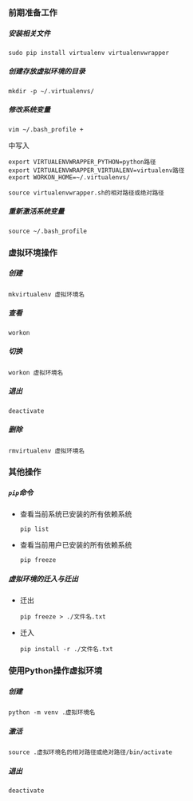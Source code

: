 ### 前期准备工作

##### 安装相关文件

```shell script
sudo pip install virtualenv virtualenvwrapper
```

##### 创建存放虚拟环境的目录

```shell script
mkdir -p ~/.virtualenvs/
```

##### 修改系统变量

```shell script
vim ~/.bash_profile +
```

中写入

```shell script
export VIRTUALENVWRAPPER_PYTHON=python路径
export VIRTUALENVWRAPPER_VIRTUALENV=virtualenv路径
export WORKON_HOME=~/.virtualenvs/

source virtualenvwrapper.sh的相对路径或绝对路径
```

##### 重新激活系统变量

```shell script
source ~/.bash_profile
```

### 虚拟环境操作

##### 创建

```shell script
mkvirtualenv 虚拟环境名
```

##### 查看

```shell script
workon
```

##### 切换

```shell script
workon 虚拟环境名
```

##### 退出

```shell script
deactivate
```

##### 删除

```shell script
rmvirtualenv 虚拟环境名
```

### 其他操作

##### `pip`命令

* 查看当前系统已安装的所有依赖系统

    ```shell script
    pip list
    ```

* 查看当前用户已安装的所有依赖系统

    ```shell script
    pip freeze
    ```

##### 虚拟环境的迁入与迁出

* 迁出

    ```shell script
    pip freeze > ./文件名.txt
    ```

* 迁入

    ```shell script
    pip install -r ./文件名.txt
    ```

### 使用Python操作虚拟环境

##### 创建

```shell script
python -m venv .虚拟环境名
```

##### 激活

```shell script
source .虚拟环境名的相对路径或绝对路径/bin/activate
```

##### 退出

```shell script
deactivate
```